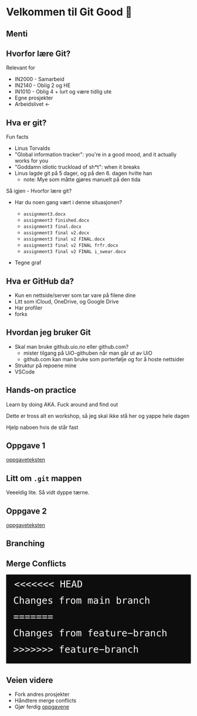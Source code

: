 
# Velkommen til Git Good 🌱

## Menti

## Hvorfor lære Git?

Relevant for

- IN2000 - Samarbeid
- IN2140 - Oblig 2 og HE
- IN1010 - Oblig 4 + lurt og være tidlig ute
- Egne prosjekter
- Arbeidslivet ←

## Hva er git?

Fun facts

- Linus Torvalds
- "Global information tracker": you're in a good mood, and it actually works for you
- "Goddamn idiotic truckload of sh*t": when it breaks
- Linus lagde git på 5 dager, og på den 6. dagen hvilte han
  - note: Mye som måtte gjøres manuelt på den tida

Så igjen - Hvorfor lære git?

- Har du noen gang vært i denne situasjonen?
  - `assignment3.docx`
  - `assignment3 finished.docx`
  - `assignment3 final.docx`
  - `assignment3 final v2.docx`
  - `assignment3 final v2 FINAL.docx`
  - `assignment3 final v2 FINAL frfr.docx`
  - `assignment3 final v2 FINAL i_swear.docx`

- Tegne graf

## Hva er GitHub da?

- Kun en nettside/server som tar vare på filene dine
- Litt som iCloud, OneDrive, og Google Drive
- Har profiler
- forks

## Hvordan jeg bruker Git

- Skal man bruke github.uio.no eller github.com?
  - mister tilgang på UiO-githuben når man går ut av UiO
  - github.com kan man bruke som porterfølje og for å hoste nettsider
- Struktur på repoene mine
- VSCode

## Hands-on practice

Learn by doing AKA. Fuck around and find out

Dette er tross alt en workshop, så jeg skal ikke stå her og yappe hele dagen

Hjelp naboen hvis de står fast

## Oppgave 1

[oppgaveteksten](./oppgaver.md/#level-1)

## Litt om `.git` mappen

Veeeldig lite. Så vidt dyppe tærne.

## Oppgave 2

[oppgaveteksten](./oppgaver.md/#level-2)

## Branching

## Merge Conflicts

![eksempel på merge conflict](image.png)

## Veien videre

- Fork andres prosjekter
- Håndtere merge conflicts
- Gjør ferdig [oppgavene](oppgaver.md)